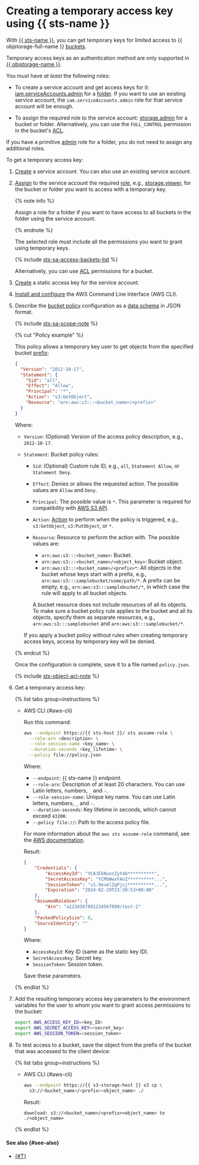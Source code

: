 # Creating a temporary access key using {{ sts-name }}

With [{{ sts-name }}](../../iam/concepts/authorization/sts.md), you can get temporary keys for limited access to {{ objstorage-full-name }} [buckets](../../storage/concepts/bucket.md).

Temporary access keys as an authentication method are only supported in [{{ objstorage-name }}](../../storage/).

You must have _at least_ the following roles:

* To create a service account and get access keys for it: [iam.serviceAccounts.admin](../../iam/roles-reference.md#iam-serviceAccounts-admin) for a [folder](../../resource-manager/concepts/resources-hierarchy.md#folder). If you want to use an existing service account, the `iam.serviceAccounts.admin` role for that service account will be enough.

* To assign the required role to the service account: [storage.admin](../../storage/security/index.md#storage-admin) for a bucket or folder. Alternatively, you can use the `FULL_CONTROL` permission in the bucket's [ACL](../../storage/security/acl.md).

If you have a primitive [admin](../../iam/roles-reference.md#admin) role for a folder, you do not need to assign any additional roles.


To get a temporary access key:

1. [Create](../../iam/operations/sa/create.md) a service account. You can also use an existing service account.
1. [Assign](../../iam/operations/sa/assign-role-for-sa.md) to the service account the required [role](../../storage/security/index.md#roles-list), e.g., [storage.viewer](../../storage/security/index.md#storage-viewer), for the bucket or folder you want to access with a temporary key.

    {% note info %}

    Assign a role for a folder if you want to have access to all buckets in the folder using the service account.

    {% endnote %}

    The selected role must include all the permissions you want to grant using temporary keys.

    {% include [sts-sa-access-backets-list](sts-sa-access-backets-list.md) %}

    Alternatively, you can use [ACL](../../storage/security/acl.md) permissions for a bucket.
1. [Create](../../iam/operations/authentication/manage-access-keys.md#create-access-key) a static access key for the service account.
1. [Install and configure](../../storage/tools/aws-cli.md) the AWS Command Line Interface (AWS CLI).
1. Describe the [bucket policy](../../storage/concepts/policy.md) configuration as a [data schema](../../storage/s3/api-ref/policy/scheme.md) in JSON format.

    {% include [sts-sa-scope-note](sts-sa-scope-note.md) %}

    {% cut "Policy example" %}

    This policy allows a temporary key user to get objects from the specified bucket [prefix](../../storage/concepts/object.md#folder):

    ```json
    {
      "Version": "2012-10-17",
      "Statement": {
        "Sid": "all",
        "Effect": "Allow",
        "Principal": "*",
        "Action": "s3:GetObject",
        "Resource": "arn:aws:s3:::<bucket_name>/<prefix>"
      }
    }
    ```

    Where:
    * `Version`: (Optional) Version of the access policy description, e.g., `2012-10-17`.
    * `Statement`: Bucket policy rules:
      * `Sid`: (Optional) Custom rule ID, e.g., `all`, `Statement Allow`, or `Statement Deny`.
      * `Effect`: Denies or allows the requested action. The possible values are `Allow` and `Deny`.
      * `Principal`: The possible value is `*`. This parameter is required for compatibility with [AWS S3 API](../../storage/s3/index.md).
      * `Action`: [Action](../../storage/s3/api-ref/policy/actions.md) to perform when the policy is triggered, e.g., `s3:GetObject`, `s3:PutObject`, or `*`.
      * `Resource`: Resource to perform the action with. The possible values are: 
        * `arn:aws:s3:::<bucket_name>`: Bucket.
        * `arn:aws:s3:::<bucket_name>/<object_key>`: Bucket object.
        * `arn:aws:s3:::<bucket_name>/<prefix>*`: All objects in the bucket whose keys start with a prefix, e.g., `arn:aws:s3:::samplebucket/some/path/*`. A prefix can be empty, e.g., `arn:aws:s3:::samplebucket/*`, in which case the rule will apply to all bucket objects.
    
        A bucket resource does not include resources of all its objects. To make sure a bucket policy rule applies to the bucket and all its objects, specify them as separate resources, e.g., `arn:aws:s3:::samplebucket` and `arn:aws:s3:::samplebucket/*`.

      If you apply a bucket policy without rules when creating temporary access keys, access by temporary key will be denied.

    {% endcut %}

    Once the configuration is complete, save it to a file named `policy.json`.

    {% include [sts-object-acl-note](sts-object-acl-note.md) %}

1. Get a temporary access key:

    {% list tabs group=instructions %}

    - AWS CLI {#aws-cli}

      Run this command:

      ```bash
      aws --endpoint https://{{ sts-host }}/ sts assume-role \
        --role-arn <description> \
        --role-session-name <key_name> \
        --duration-seconds <key_lifetime> \
        --policy file://policy.json
      ```

      Where:
      * `--endpoint`: {{ sts-name }} endpoint.
      * `--role-arn`: Description of at least 20 characters. You can use Latin letters, numbers, `_` and `-`.
      * `--role-session-name`: Unique key name. You can use Latin letters, numbers, `_` and `-`.
      * `--duration-seconds`: Key lifetime in seconds, which cannot exceed `43200`.
      * `--policy file://`: Path to the access policy file.

      For more information about the `aws sts assume-role` command, see the [AWS documentation](https://awscli.amazonaws.com/v2/documentation/api/latest/reference/sts/assume-role.html).

      Result:

      ```json
      {
          "Credentials": {
              "AccessKeyId": "YCAJEkNuezZyt4b**********",
              "SecretAccessKey": "YCMUWwxFAnZ**********...",
              "SessionToken": "s1.9euelZqPjcj**********...",
              "Expiration": "2024-02-29T23:30:53+00:00"
          },
          "AssumedRoleUser": {
              "Arn": "a1234567891234567890/test-2"
          },
          "PackedPolicySize": 0,
          "SourceIdentity": ""
      }
      ```

      Where:
      * `AccessKeyId`: Key ID (same as the static key ID).
      * `SecretAccessKey`: Secret key.
      * `SessionToken`: Session token.

      Save these parameters.

    {% endlist %}

1. Add the resulting temporary access key parameters to the environment variables for the user to whom you want to grant access permissions to the bucket:

    ```bash
    export AWS_ACCESS_KEY_ID=<key_ID>
    export AWS_SECRET_ACCESS_KEY=<secret_key>
    export AWS_SESSION_TOKEN=<session_token>
    ```

1. To test access to a bucket, save the object from the prefix of the bucket that was accessed to the client device:

    {% list tabs group=instructions %}

    - AWS CLI {#aws-cli}

      ```bash
      aws --endpoint https://{{ s3-storage-host }} s3 cp \
        s3://<bucket_name>/<prefix><object_name> ./
      ```

      Result:

      ```text
      download: s3://<bucket_name>/<prefix><object_name> to ./<object_name>
      ```

    {% endlist %}


#### See also {#see-also}

* [{#T}](../../storage/security/overview.md)